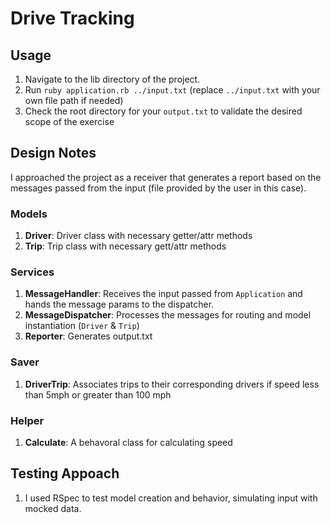 # Drive Tracking

## Usage

1) Navigate to the lib directory of the project.
2) Run `ruby application.rb ../input.txt` (replace `../input.txt` with your own file path if needed)
3) Check the root directory for your `output.txt` to validate the desired scope of the exercise

## Design Notes

I approached the project as a receiver that generates a report based on the messages passed from the input (file provided by the user in this case).

### Models

1) **Driver**: Driver class with necessary getter/attr methods
2) **Trip**: Trip class with necessary gett/attr methods

### Services

1) **MessageHandler**: Receives the input passed from `Application` and hands the message params to the dispatcher.
2) **MessageDispatcher**: Processes the messages for routing and model instantiation (`Driver` & `Trip`)
3) **Reporter**: Generates output.txt

### Saver

1) **DriverTrip**: Associates trips to their corresponding drivers if speed less than 5mph or greater than 100 mph

### Helper

1) **Calculate**: A behavoral class for calculating speed
   
## Testing Appoach

1) I used RSpec to test model creation and behavior, simulating input with mocked data.




